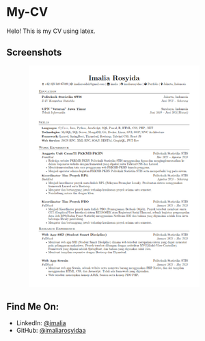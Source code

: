 # My-CV

Helo! This is my CV using latex.


## Screenshots

<p align="center">
    <img alt="Screenshot" src="https://github.com/imaliarosyidaa/my-CV/blob/3dd3c7f5ecf2c16fec4f77186d63f4f1a627d193/jpg/main_001.png" width="400">
</p>



## Find Me On:

* LinkedIn: [@imalia](https://www.linkedin.com/in/imalia)
* GitHub: [@imaliarosyidaa](https://github.com/imaliarosyidaa)

